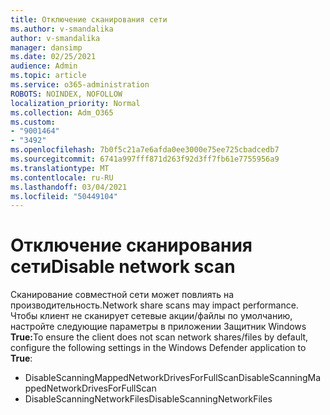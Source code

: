 ```yaml
---
title: Отключение сканирования сети
ms.author: v-smandalika
author: v-smandalika
manager: dansimp
ms.date: 02/25/2021
audience: Admin
ms.topic: article
ms.service: o365-administration
ROBOTS: NOINDEX, NOFOLLOW
localization_priority: Normal
ms.collection: Adm_O365
ms.custom:
- "9001464"
- "3492"
ms.openlocfilehash: 7b0f5c21a7e6afda0ee3000e75ee725cbadcedb7
ms.sourcegitcommit: 6741a997fff871d263f92d3ff7fb61e7755956a9
ms.translationtype: MT
ms.contentlocale: ru-RU
ms.lasthandoff: 03/04/2021
ms.locfileid: "50449104"
---
```

# <a name="disable-network-scan"></a><span data-ttu-id="3883f-102">Отключение сканирования сети</span><span class="sxs-lookup"><span data-stu-id="3883f-102">Disable network scan</span></span>

<span data-ttu-id="3883f-103">Сканирование совместной сети может повлиять на производительность.</span><span class="sxs-lookup"><span data-stu-id="3883f-103">Network share scans may impact performance.</span></span>  <span data-ttu-id="3883f-104">Чтобы клиент не сканирует сетевые акции/файлы по умолчанию, настройте следующие параметры в приложении Защитник Windows **True:**</span><span class="sxs-lookup"><span data-stu-id="3883f-104">To ensure the client does not scan network shares/files by default, configure the following settings in the Windows Defender application to **True**:</span></span>

- <span data-ttu-id="3883f-105">DisableScanningMappedNetworkDrivesForFullScan</span><span class="sxs-lookup"><span data-stu-id="3883f-105">DisableScanningMappedNetworkDrivesForFullScan</span></span>
- <span data-ttu-id="3883f-106">DisableScanningNetworkFiles</span><span class="sxs-lookup"><span data-stu-id="3883f-106">DisableScanningNetworkFiles</span></span>